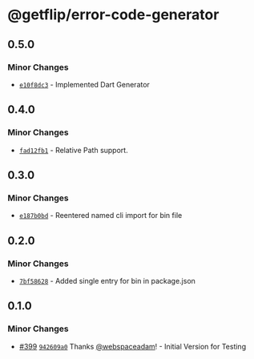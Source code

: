 # @getflip/error-code-generator

## 0.5.0

### Minor Changes

- [`e10f8dc3`](https://github.com/getflip/swirl/commit/e10f8dc3d58f1459474f421acb1986a09bc62da9) -
  Implemented Dart Generator

## 0.4.0

### Minor Changes

- [`fad12fb1`](https://github.com/getflip/swirl/commit/fad12fb104a954ee278daff101b160480df80655) -
  Relative Path support.

## 0.3.0

### Minor Changes

- [`e187b0bd`](https://github.com/getflip/swirl/commit/e187b0bd80ba230b5f1fb5e85e893f93f48ba885) -
  Reentered named cli import for bin file

## 0.2.0

### Minor Changes

- [`7bf58628`](https://github.com/getflip/swirl/commit/7bf5862873ba807f1c062f84faf94d1c7d685d1c) -
  Added single entry for bin in package.json

## 0.1.0

### Minor Changes

- [#399](https://github.com/getflip/swirl/pull/399)
  [`942609a0`](https://github.com/getflip/swirl/commit/942609a0eb7899d1b2a422d390f656982566a895)
  Thanks [@webspaceadam](https://github.com/webspaceadam)! - Initial Version for
  Testing
